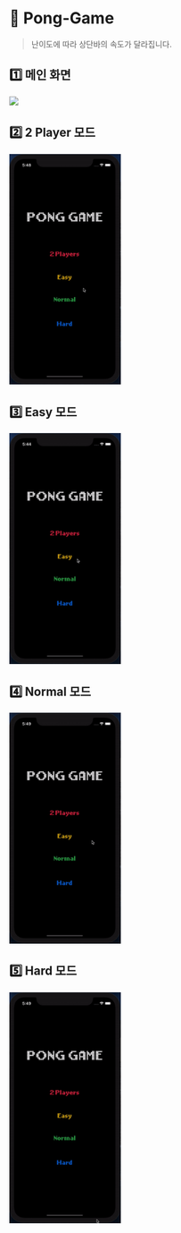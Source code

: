# 🏓 Pong-Game
> 난이도에 따라 상단바의 속도가 달라집니다.

## 1️⃣ 메인 화면

<img width="200"  src="https://user-images.githubusercontent.com/39258902/93989298-b2004180-fdc4-11ea-9c7b-3ee6daf88e6d.png">

</br>

## 2️⃣ 2 Player 모드


<img width="200" src="image/2player.gif">





</br>



## 3️⃣ Easy 모드

<img width="200" src="image/easy.gif">



</br>



## 4️⃣ Normal 모드

<img width="200" src="image/normal.gif">



</br>



## 5️⃣ Hard 모드

<img width="200" src="image/hard.gif">